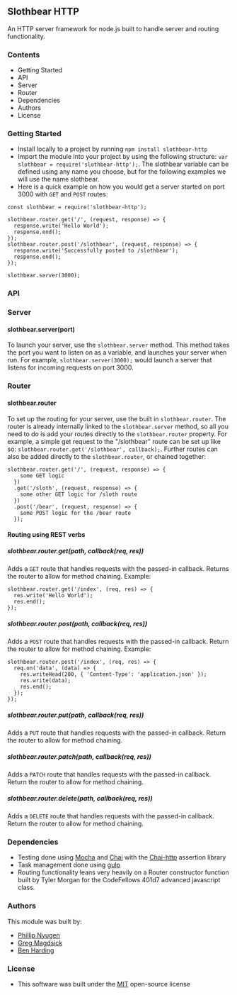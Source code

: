 ## Slothbear HTTP
An HTTP server framework for node.js built to handle server and routing functionality.

### Contents
* Getting Started
* API
* Server
* Router
* Dependencies
* Authors
* License

### Getting Started
* Install locally to a project by running ` npm install slothbear-http `
* Import the module into your project by using the following structure: ` var slothbear = require('slothbear-http'); `.  The slothbear variable can be defined using any name you choose, but for the following examples we will use the name slothbear.
* Here is a quick example on how you would get a server started on port 3000 with ` GET ` and ` POST ` routes:
```
const slothbear = require('slothbear-http');

slothbear.router.get('/', (request, response) => {
  response.write('Hello World');
  response.end();
});
slothbear.router.post('/slothbear', (request, response) => {
  response.write('Successfully posted to /slothbear');
  response.end();
});

slothbear.server(3000);
```

### API

### Server
#### slothbear.server(port)
To launch your server, use the ` slothbear.server ` method.  This method takes the port you want to listen on as a variable, and launches your server when run.  For example, ` slothbear.server(3000); ` would launch a server that listens for incoming requests on port 3000.

### Router
#### slothbear.router
To set up the routing for your server, use the built in ` slothbear.router `.  The router is already internally linked to the ` slothbear.server ` method, so all you need to do is add your routes directly to the ` slothbear.router ` property.  For example, a simple get request to the "/slothbear" route can be set up like so: ` slothbear.router.get('/slothbear', callback); `.  Further routes can also be added directly to the ` slothbear.router `, or chained together:  
```
slothbear.router.get('/', (request, response) => {
    some GET logic
  })
  .get('/sloth', (request, response) => {
    some other GET logic for /sloth route
  })
  .post('/bear', (request, response) => {
    some POST logic for the /bear route
  });
```

#### Routing using REST verbs
##### slothbear.router.get(path, callback(req, res))
Adds a ```GET``` route that handles requests with the passed-in callback. Returns the router to allow for method chaining. Example:
```
slothbear.router.get('/index', (req, res) => {
  res.write('Hello World');
  res.end();
});
```

##### slothbear.router.post(path, callback(req, res))
Adds a ```POST``` route that handles requests with the passed-in callback. Return the router to allow for method chaining. Example:
```
slothbear.router.post('/index', (req, res) => {
  req.on('data', (data) => {
    res.writeHead(200, { 'Content-Type': 'application.json' });
    res.write(data);
    res.end();
  });
});
```

##### slothbear.router.put(path, callback(req, res))
Adds a ```PUT``` route that handles requests with the passed-in callback. Return the router to allow for method chaining.
##### slothbear.router.patch(path, callback(req, res))
Adds a ```PATCH``` route that handles requests with the passed-in callback. Return the router to allow for method chaining.
##### slothbear.router.delete(path, callback(req, res))
Adds a ```DELETE``` route that handles requests with the passed-in callback. Return the router to allow for method chaining.

### Dependencies
* Testing done using [Mocha](https://github.com/mochajs/mocha) and [Chai](https://github.com/chaijs/chai) with the [Chai-http](https://github.com/chaijs/chai-http) assertion library
* Task management done using [gulp](https://github.com/gulpjs/gulp)
* Routing functionality leans very heavily on a Router constructor function built by Tyler Morgan for the CodeFellows 401d7 advanced javascript class.

### Authors
This module was built by:
* [Phillip Nyugen](https://github.com/philmein23)
* [Greg Magdsick](https://github.com/gregmagdsick)
* [Ben Harding](https://github.com/bharding2)

### License
* This software was built under the [MIT](https://opensource.org/licenses/MIT) open-source license
